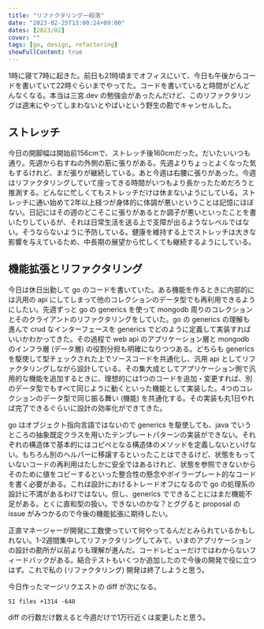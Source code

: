 ```yaml
---
title: "リファクタリング一段落"
date: "2023-02-25T13:00:24+09:00"
dates: [2023/02]
cover: ""
tags: [go, design, refactoring]
showFullContent: true
---
```


1時に寝て7時に起きた。前日も21時頃までオフィスにいて、今日も午後からコードを書いていて22時ぐらいまでやってた。コードを書いていると時間がどんどんなくなる。本当は三宮.dev の勉強会があったんだけど、このリファクタリングは週末にやってしまわないとやばいという野生の勘でキャンセルした。

## ストレッチ

今日の開脚幅は開始前156cmで、ストレッチ後160cmだった。だいたいいつも通り。先週から右すねの外側の筋に張りがある。先週よりちょっとよくなった気もするけれど、まだ張りが継続している。あと今週は右腰に張りがあった。今週はリファクタリングしていて座ってきる時間がいつもより長かったためだろうと推測する。どんなに忙しくてもストレッチだけは休まないようにしている。ストレッチに通い始めて2年以上経つが身体的に体調が悪いということは記憶にほぼない。日記にはその週のどこそこに張りがあるとか調子が悪いといったことを書いたりしているが、それは日常生活を送る上で支障が出るようなレベルではない。そうならないように予防している。健康を維持する上でストレッチは大きな影響を与えているため、中長期の展望から忙しくても継続するようにしている。

## 機能拡張とリファクタリング

今日は休日出勤して go のコードを書いていた。ある機能を作るときに内部的には汎用の api にしてしまって他のコレクションのデータ型でも再利用できるようにしたい。先週ずっと go の generics を使って mongodb 周りのコレクションとそのクライアントのリファクタリングをしていた。go の generics の理解も進んで crud なインターフェースを generics でどのように定義して実装すればいいかわかってきた。その過程で web api のアプリケーション層と mongodb のインフラ層 (データ層) の役割分担も明確になりつつある。どちらも generics を駆使して型チェックされた上でソースコードを共通化し、汎用 api としてリファクタリングしながら設計している。その集大成としてアプリケーション側で汎用的な機能を追加するときに、理想的には1つのコードを追加・変更すれば、別のデータ型でもすべて同じように動くといった機能として実装した。4つのコレクションのデータ型で同じ振る舞い (機能) を共通化する。その実装も丸1日やれば完了できるぐらいに設計の効率化ができてきた。

go はオブジェクト指向言語ではないので generics を駆使しても、java でいうところの抽象既定クラスを用いたテンプレートパターンの実装ができない。それぞれの構造体で基本的にはコピペとなる構造体のメソッドを定義しないといけない。もちろん別のヘルパーに移譲するといったことはできるけど、状態をもっていないコードの再利用はたしかに安全ではあるけれど、状態を参照できないからそのために値をコピーするといった整合性の懸念やボイラープレート的なコードを書く必要がある。これは設計におけるトレードオフになるので go の処理系の設計に不満があるわけではない。但し、generics でできることにはまだ機能不足がある。とくに直和型の扱い。できないのかな？とググると proposal の issue がみつかるので今後の機能拡張に期待したい。

正直マネージャーが開発に工数使っていて何やってるんだとみられているかもしれない。1-2週間集中してリファクタリングしてみて、いまのアプリケーションの設計の勘所が以前よりも理解が進んだ。コードレビューだけではわからないフィードバックがある。結合テストもいくつか追加したので今後の開発で役に立つはず。これで私の (リファクタリング) 開発は終了しようと思う。

今日作ったマージリクエストの diff が次になる。

```
51 files +1314 -648
```

diff の行数だけ数えると今週だけで1万行近くは変更したと思う。
